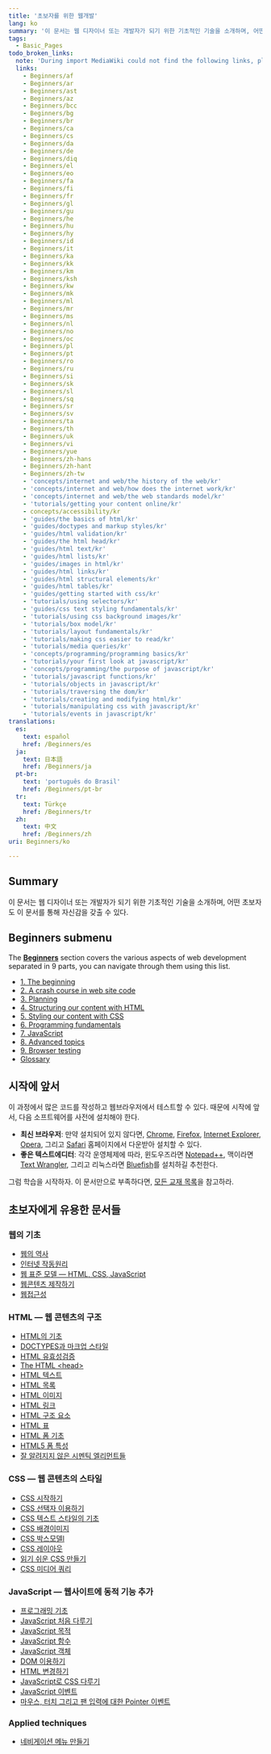 ```yaml
---
title: '초보자를 위한 웹개발'
lang: ko
summary: '이 문서는 웹 디자이너 또는 개발자가 되기 위한 기초적인 기술을 소개하며, 어떤 초보자도 이 문서를 통해 자신감을 갖출 수 있다.'
tags:
  - Basic_Pages
todo_broken_links:
  note: 'During import MediaWiki could not find the following links, please fix and adjust this list.'
  links:
    - Beginners/af
    - Beginners/ar
    - Beginners/ast
    - Beginners/az
    - Beginners/bcc
    - Beginners/bg
    - Beginners/br
    - Beginners/ca
    - Beginners/cs
    - Beginners/da
    - Beginners/de
    - Beginners/diq
    - Beginners/el
    - Beginners/eo
    - Beginners/fa
    - Beginners/fi
    - Beginners/fr
    - Beginners/gl
    - Beginners/gu
    - Beginners/he
    - Beginners/hu
    - Beginners/hy
    - Beginners/id
    - Beginners/it
    - Beginners/ka
    - Beginners/kk
    - Beginners/km
    - Beginners/ksh
    - Beginners/kw
    - Beginners/mk
    - Beginners/ml
    - Beginners/mr
    - Beginners/ms
    - Beginners/nl
    - Beginners/no
    - Beginners/oc
    - Beginners/pl
    - Beginners/pt
    - Beginners/ro
    - Beginners/ru
    - Beginners/si
    - Beginners/sk
    - Beginners/sl
    - Beginners/sq
    - Beginners/sr
    - Beginners/sv
    - Beginners/ta
    - Beginners/th
    - Beginners/uk
    - Beginners/vi
    - Beginners/yue
    - Beginners/zh-hans
    - Beginners/zh-hant
    - Beginners/zh-tw
    - 'concepts/internet and web/the history of the web/kr'
    - 'concepts/internet and web/how does the internet work/kr'
    - 'concepts/internet and web/the web standards model/kr'
    - 'tutorials/getting your content online/kr'
    - concepts/accessibility/kr
    - 'guides/the basics of html/kr'
    - 'guides/doctypes and markup styles/kr'
    - 'guides/html validation/kr'
    - 'guides/the html head/kr'
    - 'guides/html text/kr'
    - 'guides/html lists/kr'
    - 'guides/images in html/kr'
    - 'guides/html links/kr'
    - 'guides/html structural elements/kr'
    - 'guides/html tables/kr'
    - 'guides/getting started with css/kr'
    - 'tutorials/using selectors/kr'
    - 'guides/css text styling fundamentals/kr'
    - 'tutorials/using css background images/kr'
    - 'tutorials/box model/kr'
    - 'tutorials/layout fundamentals/kr'
    - 'tutorials/making css easier to read/kr'
    - 'tutorials/media queries/kr'
    - 'concepts/programming/programming basics/kr'
    - 'tutorials/your first look at javascript/kr'
    - 'concepts/programming/the purpose of javascript/kr'
    - 'tutorials/javascript functions/kr'
    - 'tutorials/objects in javascript/kr'
    - 'tutorials/traversing the dom/kr'
    - 'tutorials/creating and modifying html/kr'
    - 'tutorials/manipulating css with javascript/kr'
    - 'tutorials/events in javascript/kr'
translations:
  es:
    text: español
    href: /Beginners/es
  ja:
    text: 日本語
    href: /Beginners/ja
  pt-br:
    text: 'português do Brasil'
    href: /Beginners/pt-br
  tr:
    text: Türkçe
    href: /Beginners/tr
  zh:
    text: 中文
    href: /Beginners/zh
uri: Beginners/ko

---
```

## Summary

이 문서는 웹 디자이너 또는 개발자가 되기 위한 기초적인 기술을 소개하며, 어떤 초보자도 이 문서를 통해 자신감을 갖출 수 있다.

## Beginners submenu

The **[Beginners](/Beginners)** section covers the various aspects of web development separated in 9 parts, you can navigate through them using this list.

-   [1. The beginning](/Beginners/the_beginning)
-   [2. A crash course in web site code](/Beginners/crash_course)
-   [3. Planning](/Beginners/planning)
-   [4. Structuring our content with HTML](/Beginners/html)
-   [5. Styling our content with CSS](/Beginners/css)
-   [6. Programming fundamentals](/Beginners/programming)
-   [7. JavaScript](/Beginners/javascript)
-   [8. Advanced topics](/Beginners/advanced)
-   [9. Browser testing](/Beginners/browser_testing)
-   [Glossary](/Beginners/glossary)

## 시작에 앞서

이 과정에서 많은 코드를 작성하고 웹브라우저에서 테스트할 수 있다. 때문에 시작에 앞서, 다음 소프트웨어를 사전에 설치해야 한다.

-   **최신 브라우저**: 만약 설치되어 있지 않다면, [Chrome](http://www.google.com/chrome), [Firefox](http://www.mozilla.org/en-US/firefox/new/), [Internet Explorer](http://windows.microsoft.com/en-GB/internet-explorer/products/ie/home), [Opera](http://www.opera.com), 그리고 [Safari](http://www.apple.com/safari/) 홈페이지에서 다운받아 설치할 수 있다.
-   **좋은 텍스트에디터**: 각각 운영체제에 따라, 윈도우즈라면 [Notepad++](http://notepad-plus-plus.org/), 맥이라면[Text Wrangler](http://www.barebones.com/products/TextWrangler/), 그리고 리눅스라면 [Bluefish](http://bluefish.openoffice.nl/index.html)를 설치하길 추천한다.

그럼 학습을 시작하자. 이 문서만으로 부족하다면, [모든 교재 목록](/tutorials)을 참고하라.

## 초보자에게 유용한 문서들

### 웹의 기초

-   [웹의 역사](/w/index.php?title=concepts/internet_and_web/the_history_of_the_web/kr&action=edit&redlink=1)
-   [인터넷 작동원리](/w/index.php?title=concepts/internet_and_web/how_does_the_internet_work/kr&action=edit&redlink=1)
-   [웹 표준 모델 — HTML, CSS, JavaScript](/w/index.php?title=concepts/internet_and_web/the_web_standards_model/kr&action=edit&redlink=1)
-   [웹콘텐츠 제작하기](/w/index.php?title=tutorials/getting_your_content_online/kr&action=edit&redlink=1)
-   [웹접근성](/w/index.php?title=concepts/accessibility/kr&action=edit&redlink=1)

### HTML — 웹 콘텐츠의 구조

-   [HTML의 기초](/w/index.php?title=guides/the_basics_of_html/kr&action=edit&redlink=1)
-   [DOCTYPES과 마크업 스타일](/w/index.php?title=guides/doctypes_and_markup_styles/kr&action=edit&redlink=1)
-   [HTML 유효성검증](/w/index.php?title=guides/html_validation/kr&action=edit&redlink=1)
-   [The HTML \<head\>](/w/index.php?title=guides/the_html_head/kr&action=edit&redlink=1)
-   [HTML 텍스트](/w/index.php?title=guides/html_text/kr&action=edit&redlink=1)
-   [HTML 목록](/w/index.php?title=guides/html_lists/kr&action=edit&redlink=1)
-   [HTML 이미지](/w/index.php?title=guides/images_in_html/kr&action=edit&redlink=1)
-   [HTML 링크](/w/index.php?title=guides/html_links/kr&action=edit&redlink=1)
-   [HTML 구조 요소](/w/index.php?title=guides/html_structural_elements/kr&action=edit&redlink=1)
-   [HTML 표](/w/index.php?title=guides/html_tables/kr&action=edit&redlink=1)
-   [HTML 폼 기초](/guides/html_forms_basics)
-   [HTML5 폼 특성](/guides/html5_form_features)
-   [잘 알려지지 않은 시멘틱 엘리먼트들](/guides/lesser-known_semantic_elements)

### CSS — 웹 콘텐츠의 스타일

-   [CSS 시작하기](/w/index.php?title=guides/getting_started_with_css/kr&action=edit&redlink=1)
-   [CSS 선택자 이용하기](/w/index.php?title=tutorials/using_selectors/kr&action=edit&redlink=1)
-   [CSS 텍스트 스타일의 기초](/w/index.php?title=guides/css_text_styling_fundamentals/kr&action=edit&redlink=1)
-   [CSS 배경이미지](/w/index.php?title=tutorials/using_css_background_images/kr&action=edit&redlink=1)
-   [CSS 박스모델l](/w/index.php?title=tutorials/box_model/kr&action=edit&redlink=1)
-   [CSS 레이아웃](/w/index.php?title=tutorials/layout_fundamentals/kr&action=edit&redlink=1)
-   [읽기 쉬운 CSS 만들기](/w/index.php?title=tutorials/making_css_easier_to_read/kr&action=edit&redlink=1)
-   [CSS 미디어 쿼리](/w/index.php?title=tutorials/media_queries/kr&action=edit&redlink=1)

### JavaScript — 웹사이트에 동적 기능 추가

-   [프로그래밍 기초](/w/index.php?title=concepts/programming/programming_basics/kr&action=edit&redlink=1)
-   [JavaScript 처음 다루기](/w/index.php?title=tutorials/your_first_look_at_javascript/kr&action=edit&redlink=1)
-   [JavaScript 목적](/w/index.php?title=concepts/programming/the_purpose_of_javascript/kr&action=edit&redlink=1)
-   [JavaScript 함수](/w/index.php?title=tutorials/javascript_functions/kr&action=edit&redlink=1)
-   [JavaScript 객체](/w/index.php?title=tutorials/objects_in_javascript/kr&action=edit&redlink=1)
-   [DOM 이용하기](/w/index.php?title=tutorials/traversing_the_dom/kr&action=edit&redlink=1)
-   [HTML 변경하기](/w/index.php?title=tutorials/creating_and_modifying_html/kr&action=edit&redlink=1)
-   [JavaScript로 CSS 다루기](/w/index.php?title=tutorials/manipulating_css_with_javascript/kr&action=edit&redlink=1)
-   [JavaScript 이벤트](/w/index.php?title=tutorials/events_in_javascript/kr&action=edit&redlink=1)
-   [마우스, 터치 그리고 팬 입력에 대한 Pointer 이벤트](/PointerEvents)

### Applied techniques

-   [네비게이션 메뉴 만들기](/tutorials/creating_basic_navigation_menus)

